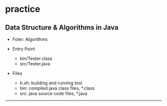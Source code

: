 # practice

## Data Structure & Algorithms in Java

 * Foler: Algorithms

 * Entry Point
   * bin/Tester.class
   * src/Tester.java

 * Files
   * b.sh: building and running tool
   * bin: compiled java class files, *.class
   * src: java source code files, *.java

----
